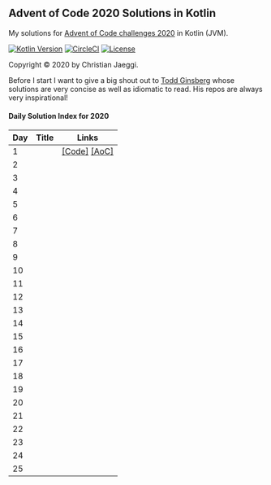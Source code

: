 ## Advent of Code 2020 Solutions in Kotlin
My solutions for [Advent of Code challenges 2020](https://adventofcode.com/) in Kotlin (JVM).

[![Kotlin Version](https://img.shields.io/badge/kotlin-1.4.0-blue.svg)](http://kotlinlang.org/)
[![CircleCI](https://circleci.com/gh/chjaeggi/aoc2020.svg?style=svg)](https://circleci.com/gh/chjaeggi/aoc2020)
[![License](https://img.shields.io/badge/License-Apache%202.0-red.svg)](https://opensource.org/licenses/Apache-2.0)

Copyright © 2020 by Christian Jaeggi.

Before I start I want to give a big shout out to [Todd Ginsberg](https://github.com/tginsberg/advent-2019-kotlin) whose solutions are very concise as well as idiomatic to read.
His repos are always very inspirational!

#### Daily Solution Index for 2020
|   Day   | Title                                         |  Links                                       |
| --------|-----------------------------------------------|--------------------------------------------- |
|    1    |            | [\[Code\]](https://github.com/chjaeggi/aoc2020/blob/master/src/main/kotlin/chjaeggi/Day1.kt) [\[AoC\]](https://adventofcode.com/2020/day/1) |
|    2    |            |      |
|    3    |            |      |
|    4    |            |      |
|    5    |            |      |
|    6    |            |      |
|    7    |            |      |
|    8    |            |      |
|    9    |            |      |
|    10   |            |      |
|    11   |            |      |
|    12   |            |      |
|    13   |            |      |
|    14   |            |      |
|    15   |            |      |
|    16   |            |      |
|    17   |            |      |
|    18   |            |      |
|    19   |            |      |
|    20   |            |      |
|    21   |            |      |
|    22   |            |      |
|    23   |            |      |
|    24   |            |      |
|    25   |            |      |
